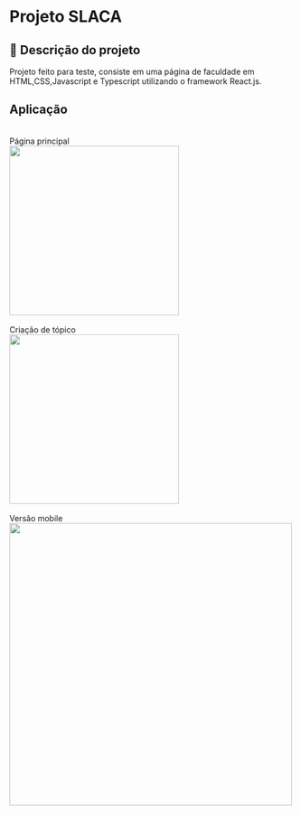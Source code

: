 # Projeto SLACA

## 🚀 Descrição do projeto

Projeto feito para teste, consiste em uma página de faculdade
em HTML,CSS,Javascript e Typescript utilizando o framework React.js.
<br>

## Aplicação

<br>
Página principal <br>
<img height="300px" src="https://i.imgur.com/GKbOHBJ.png"> <br>
<br>
Criação de tópico <br>
<img height="300px" src="https://i.imgur.com/f8lZTFd.png"> <br>
<br>
Versão mobile <br>
<img height="500px" src="https://i.imgur.com/LtuMgWq.png">
